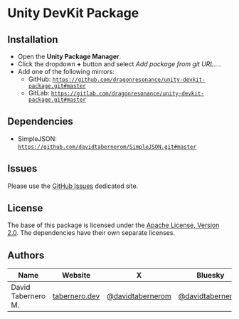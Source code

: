 

# Unity DevKit Package

## Installation

- Open the **Unity Package Manager**.
- Click the dropdown **+** button and select *Add package from git URL...*.
- Add one of the following mirrors:
  - GitHub: [```https://github.com/dragonresonance/unity-devkit-package.git#master```](https://github.com/dragonresonance/unity-devkit-package.git#master)
  - GitLab: [```https://gitlab.com/dragonresonance/unity-devkit-package.git#master```](https://gitlab.com/dragonresonance/unity-devkit-package.git#master)


## Dependencies

- SimpleJSON: [```https://github.com/davidtabernerom/SimpleJSON.git#master```](https://github.com/davidtabernerom/SimpleJSON.git#master)


## Issues

Please use the [GitHub Issues](https://github.com/dragonresonance/unity-devkit-package/issues) dedicated site.


## License

The base of this package is licensed under the [Apache License, Version 2.0](LICENSE.md).
The dependencies have their own separate licenses.


## Authors

| Name               | Website                                 | X                                                 | Bluesky                                                                  | Mastodon                                                     |
|--------------------|-----------------------------------------|---------------------------------------------------|--------------------------------------------------------------------------|--------------------------------------------------------------|
| David Tabernero M. | [tabernero.dev](https://tabernero.dev/) | [@davidtabernerom](https://x.com/davidtabernerom) | [@davidtabernerom](https://bsky.app/profile/davidtabernerom.bsky.social) | [@davidtabernerom](https://mastodon.online/@davidtabernerom) |

